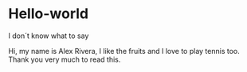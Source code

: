# Hello-world
I don´t know what to say

Hi, my name is Alex Rivera, I like the fruits and I love to play tennis too.
Thank you very much to read this.

